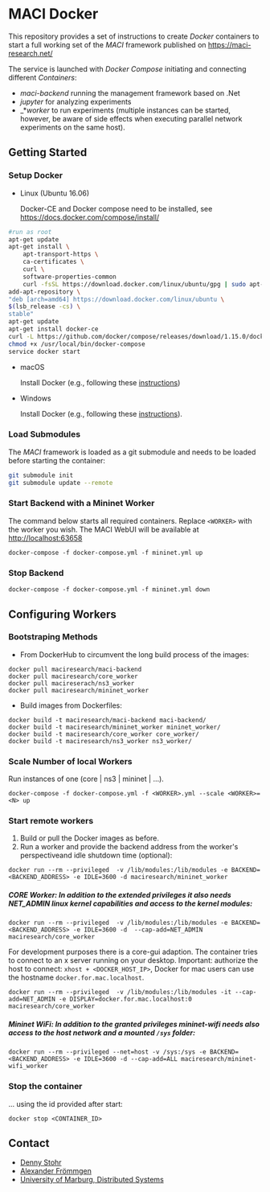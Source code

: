 # MACI Docker

This repository provides a set of instructions to create _Docker_ containers to start a full working set of the _MACI_ framework published on https://maci-research.net/

The service is launched with _Docker Compose_ initiating and connecting different _Containers_:

- _maci-backend_ running the management framework based on .Net
- _jupyter_ for analyzing experiments
- _*_worker_ to run experiments (multiple instances can be started, however, be aware of side effects when executing parallel network experiments on the same host).

## Getting Started
### Setup Docker
- Linux (Ubuntu 16.06)

   Docker-CE and Docker compose need to be installed, see https://docs.docker.com/compose/install/

```bash
#run as root
apt-get update
apt-get install \
    apt-transport-https \
    ca-certificates \
    curl \
    software-properties-common
    curl -fsSL https://download.docker.com/linux/ubuntu/gpg | sudo apt-key add -
add-apt-repository \
"deb [arch=amd64] https://download.docker.com/linux/ubuntu \
$(lsb_release -cs) \
stable"
apt-get update
apt-get install docker-ce
curl -L https://github.com/docker/compose/releases/download/1.15.0/docker-compose-`uname -s`-`uname -m` > /usr/local/bin/docker-compose
chmod +x /usr/local/bin/docker-compose
service docker start
```

- macOS

   Install Docker (e.g., following these [instructions](https://docs.docker.com/docker-for-mac/install/#download-docker-for-mac))

- Windows

   Install Docker (e.g., following these [instructions](https://docs.docker.com/docker-for-windows/)).

### Load Submodules

The _MACI_ framework is loaded as a git submodule and needs to be loaded before starting the container:

```bash
git submodule init
git submodule update --remote
```

### Start Backend with a Mininet Worker
The command below starts all required containers. Replace `<WORKER>` with the worker you wish. The MACI WebUI will be available at [http://localhost:63658](http://localhost:63658)

```
docker-compose -f docker-compose.yml -f mininet.yml up
```

### Stop Backend

```
docker-compose -f docker-compose.yml -f mininet.yml down
```



## Configuring Workers

### Bootstraping Methods
 - From DockerHub to circumvent the long build process of the images:

```
docker pull maciresearch/maci-backend
docker pull maciresearch/core_worker
docker pull macireserach/ns3_worker
docker pull maciresearch/mininet_worker
```

 - Build images from Dockerfiles:

```
docker build -t maciresearch/maci-backend maci-backend/
docker build -t maciresearch/mininet_worker mininet_worker/
docker build -t maciresearch/core_worker core_worker/
docker build -t maciresearch/ns3_worker ns3_worker/
```

### Scale Number of local Workers
Run <N> instances of one <WORKER> (core | ns3 | mininet | ...).
```
docker-compose -f docker-compose.yml -f <WORKER>.yml --scale <WORKER>=<N> up
``` 

### Start remote workers
1. Build or pull the Docker images as before.
2. Run a worker and provide the backend address from the worker's perspectiveand idle shutdown time (optional):

```
docker run --rm --privileged  -v /lib/modules:/lib/modules -e BACKEND=<BACKEND_ADDRESS> -e IDLE=3600 -d maciresearch/mininet_worker
```

##### CORE Worker: In addition to the extended privileges it also needs NET_ADMIN linux kernel capabilities and access to the kernel modules:

```
docker run --rm --privileged  -v /lib/modules:/lib/modules -e BACKEND=<BACKEND_ADDRESS> -e IDLE=3600 -d  --cap-add=NET_ADMIN maciresearch/core_worker
```

For development purposes there is a core-gui adaption. The container tries to connect to an x server running on your desktop.  Important: authorize the host to connect: `xhost + <DOCKER_HOST_IP>`, Docker for mac users can use the hostname `docker.for.mac.localhost`.

```
docker run --rm --privileged  -v /lib/modules:/lib/modules -it --cap-add=NET_ADMIN -e DISPLAY=docker.for.mac.localhost:0 maciresearch/core_worker
```

##### Mininet WiFi: In addition to the granted privileges mininet-wifi needs also access to the host network and a mounted `/sys` folder:

```
docker run --rm --privileged --net=host -v /sys:/sys -e BACKEND=<BACKEND_ADDRESS> -e IDLE=3600 -d --cap-add=ALL maciresearch/mininet-wifi_worker
```

### Stop the container
... using the id provided after start:

```
docker stop <CONTAINER_ID>
```                                                                                                   

## Contact

 - [Denny Stohr](https://github.com/dstohr/) 
 - [Alexander Frömmgen](https://github.com/AlexanderFroemmgen)
 - [University of Marburg, Distributed Systems](https://github.com/umr-ds)
